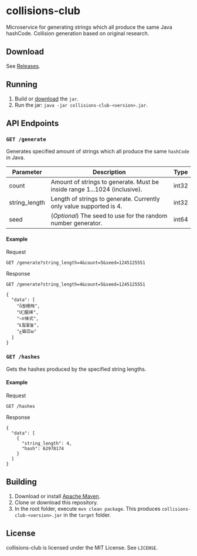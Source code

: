 # collisions-club
Microservice for generating strings which all produce the same Java hashCode. Collision generation based on original research.

## Download
See [Releases](https://github.com/cxcorp/collisions-club/releases).

## Running
1. Build or [download](https://github.com/cxcorp/collisions-club/releases) the `jar`.
2. Run the jar: `java -jar collisions-club-<version>.jar`.

## API Endpoints
### `GET /generate`
Generates specified amount of strings which all produce the same `hashCode` in Java.

| Parameter | Description | Type |
|-----------|-------------|------|
| count | Amount of strings to generate. Must be inside range 1...1024 (inclusive). | int32 |
| string_length | Length of strings to generate. Currently only value supported is 4. | int32 |
| seed | (*Optional*) The seed to use for the random number generator. | int64 |

#### Example
Request

```
GET /generate?string_length=4&count=5&seed=1245125551
```

Response

```
GET /generate?string_length=4&count=5&seed=1245125551

{
  "data": [
    "ů퀍櫶⾶",
    "U䝙䋘",
    "˅꛴徠式",
    "Ł틢뮡뉾",
    "ج㻞㝐జ"
  ]
}

```

### `GET /hashes`
Gets the hashes produced by the specified string lengths.

#### Example
Request

```
GET /hashes
```

Response

```
{
  "data": [
    {
      "string_length": 4,
      "hash": 62978174
    }
  ]
}
```


## Building
1. Download or install [Apache Maven](https://maven.apache.org/install.html).
2. Clone or download this repository.
3. In the root folder, execute `mvn clean package`. This produces `collisions-club-<version>.jar` in the `target` folder.

## License
collisions-club is licensed under the MIT License. See `LICENSE`.
